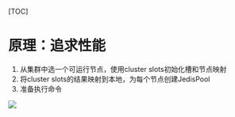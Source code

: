 [TOC]

# 原理：追求性能
1. 从集群中选一个可运行节点，使用cluster slots初始化槽和节点映射
2. 将cluster slots的结果映射到本地，为每个节点创建JedisPool
3. 准备执行命令

![](https://gitee.com/caijingquan/imagebed/raw/master/1602320348_20200404141432097_925452012.png)
